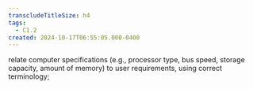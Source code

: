 ```yaml
---
transcludeTitleSize: h4
tags:
  - C1.2
created: 2024-10-17T06:55:05.000-0400
---
```

relate computer specifications (e.g., processor type, bus speed, storage capacity, amount of memory) to user requirements, using correct terminology; 